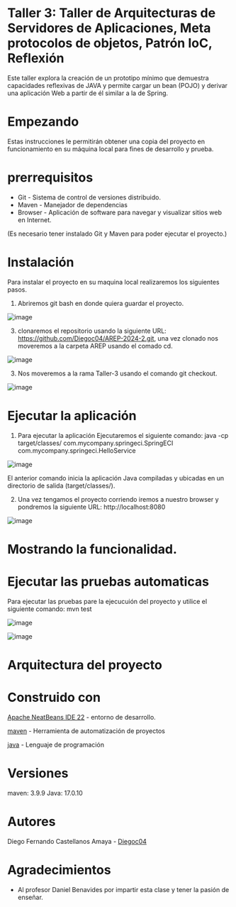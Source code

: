 # Taller 3: Taller de Arquitecturas de Servidores de Aplicaciones, Meta protocolos de objetos, Patrón IoC, Reflexión

Este taller explora la creación de un prototipo mínimo que demuestra capacidades reflexivas de JAVA y permite cargar un bean (POJO) y derivar una aplicación Web a partir de él similar a la de Spring.

# Empezando
Estas instrucciones le permitirán obtener una copia del proyecto en funcionamiento en su máquina local para fines de desarrollo y prueba. 

# prerrequisitos
* Git - Sistema de control de versiones distribuido.
* Maven - Manejador de dependencias
* Browser - Aplicación de software para navegar y visualizar sitios web en Internet.

(Es necesario tener instalado Git y Maven para poder ejecutar el proyecto.)

# Instalación
Para instalar el proyecto en su maquina local realizaremos los siguientes pasos.
1. Abriremos git bash en donde quiera guardar el proyecto.
   
![image](https://github.com/user-attachments/assets/c0ba6ddd-137b-4be4-8c63-e24c9c847e51)

3. clonaremos el repositorio usando la siguiente URL: https://github.com/Diegoc04/AREP-2024-2.git, una vez clonado nos moveremos a la carpeta AREP usando el comado cd.

![image](https://github.com/user-attachments/assets/7782aa31-7797-43ae-b757-7c7d4d8b6cec)

3. Nos moveremos a la rama Taller-3 usando el comando git checkout.
   
![image](https://github.com/user-attachments/assets/8fc85ce2-6d3a-406b-8c5a-10a4bb4cce69)

# Ejecutar la aplicación
1. Para ejecutar la aplicación Ejecutaremos el siguiente comando:  java -cp target/classes/ com.mycompany.springeci.SpringECI com.mycompany.springeci.HelloService
   
![image](https://github.com/user-attachments/assets/6fc130da-7252-4efc-891f-8abe94b2b3c5)

El anterior comando inicia la aplicación Java compiladas y ubicadas en un directorio de salida (target/classes/).

2. Una vez tengamos el proyecto corriendo iremos a nuestro browser y pondremos la siguiente URL: http://localhost:8080

![image](https://github.com/user-attachments/assets/af2b421e-57f5-4cef-ac9c-ec0e4cb8f942)


# Mostrando la funcionalidad.

# Ejecutar las pruebas automaticas

Para ejecutar las pruebas pare la ejecucuión del proyecto y utilice el siguiente comando: mvn test

![image](https://github.com/user-attachments/assets/75aa3f8b-7909-4e7a-b361-5bdb1d6fb98f)

![image](https://github.com/user-attachments/assets/1f90a9a7-5afa-44c8-8e01-35f2b1bbc108)

# Arquitectura del proyecto


# Construido con
[Apache NeatBeans IDE 22](https://netbeans.apache.org/front/main/download/nb22/) - entorno de desarrollo.

[maven](https://maven.apache.org/) - Herramienta de automatización de proyectos

[java](https://www.java.com/es/) - Lenguaje de programación

# Versiones 
maven: 3.9.9
Java: 17.0.10
   
# Autores
Diego Fernando Castellanos Amaya - [Diegoc04](https://github.com/Diegoc04)

# Agradecimientos
* Al profesor Daniel Benavides por impartir esta clase y tener la pasión de enseñar.
